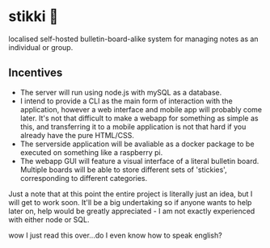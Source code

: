 # stikki 🚧
localised self-hosted bulletin-board-alike system for managing notes as an individual or group.

## Incentives
- The server will run using node.js with mySQL as a database.
- I intend to provide a CLI as the main form of interaction with the application, however a web interface and mobile app will probably come later. It's not that difficult to make a webapp for something as simple as this, and transferring it to a mobile application is not that hard if you already have the pure HTML/CSS.
- The serverside application will be avaliable as a docker package to be executed on something like a raspberry pi.
- The webapp GUI will feature a visual interface of a literal bulletin board. Multiple boards will be able to store different sets of 'stickies', corresponding to different categories.

Just a note that at this point the entire project is literally just an idea, but I will get to work soon. It'll be a big undertaking so if anyone wants to help later on, help would be greatly appreciated - I am not exactly experienced with either node or SQL.




wow I just read this over...do I even know how to speak english?
